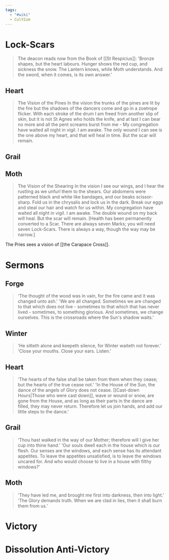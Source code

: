 ```yaml
---
tags:
  - "#wiki"
  - CultSim
---
```

# Lock-Scars
>The deacon reads now from the Book of [[St Respicius]]: 'Bronze shapes, but the heart labours. Hunger shows the red cup, and sickness the snow. The Lantern knows, while Moth understands. And the sword, when it comes, is its own answer.'
## Heart
> The Vision of the Pines
> In the vision the trunks of the pines are lit by the fire but the shadows of the dancers come and go in a zoetrope flicker. With each stroke of the drum I am freed from another slip of skin, but it is not St Agnes who holds the knife, and at last I can bear no more and all the pent screams burst from me -
> My congregation have waited all night in vigil. I am awake. The only wound I can see is the one above my heart, and that will heal in time. But the scar will remain.
## Grail
## Moth
> The Vision of the Shearing
> In the vision I see our wings, and I hear the rustling as we unfurl them to the shears. Our abdomens were patterned black and white like bandages, and our beaks scissor-sharp. Fold us in the chrysalis and lock us in the dark. Break our eggs and steal our hair and watch for us within.
> My congregation have waited all night in vigil. I am awake. The double wound on my back will heal. But the scar will remain. [Health has been permanently converted to a Scar. There are always seven Marks; you will need seven Lock-Scars. There is always a way, though the way may be narrow.]

The Pries sees a vision of [[the Carapace Cross]].
# Sermons
## Forge
> 'The thought of the wood was in vain, for the fire came and it was changed unto ash.'
> 'We are all changed. Sometimes we are changed to that which does not live - sometimes to that which that has never lived - sometimes, to something glorious. And sometimes, we change ourselves. This is the crossroads  where the Sun's shadow waits.'
## Winter
> 'He sitteth alone and keepeth silence, for Winter waiteth not forever.'
> 'Close your mouths. Close your ears. Listen.'
## Heart
> 'The hearts of the false shall be taken from them when they cease; but the hearts of the true cease not.'
> 'In the House of the Sun, the dance of the angels of Glory does not cease. [[Cast-down Hours|Those who were cast down]], wave or wound or snow, are gone from the House, and as long as their parts in the dance are filled, they may never return. Therefore let us join hands, and add our little steps to the dance.'
## Grail
> 'Thou hast walked in the way of our Mother; therefore will I give her cup into thine hand.'
> 'Our souls dwell each in the house which is our flesh. Our senses are the windows, and each sense has its attendant appetites. To leave the appetites unsatisfied, is to leave the windows uncared for. And who would choose to live in a house with filthy windows?'
## Moth
> 'They have led me, and brought me first into darkness, then into light.'
> 'The Glory demands truth. When we are clad in lies, then it shall burn them from us.'

# Victory
# Dissolution Anti-Victory